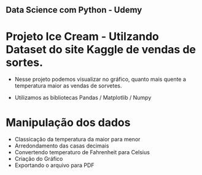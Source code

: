 ## Data Science com Python - Udemy

# Projeto Ice Cream - Utilzando Dataset do site Kaggle de vendas de sortes.

* Nesse projeto podemos visualizar no gráfico, quanto mais quente a temperatura maior as vendas de sorvetes.

* Utilizamos as bibliotecas Pandas / Matplotlib / Numpy 

# Manipulação dos dados

* Classicação da temperatura da maior para menor
* Arredondamento das casas decimais
* Convertendo temperaturo de Fahrenheit para Celsius
* Criação do Gráfico
* Exportando o arquivo para PDF

